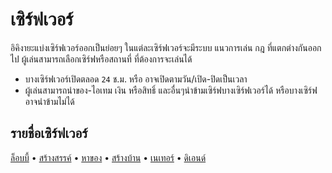 # เซิร์ฟเวอร์

อิคิงายะแบ่งเซิร์ฟเวอร์ออกเป็นย่อยๆ ในแต่ละเซิร์ฟเวอร์จะมีระบบ แนวการเล่น กฎ ที่แตกต่างกันออกไป
ผู้เล่นสามารถเลือกเซิร์ฟหรือสถานที่ ที่ต้องการจะเล่นได้ 
- บางเซิร์ฟเวอร์เปิดตลอด `24` ช.ม. หรือ อาจเปิดตามวัน/เปิด-ปิดเป็นเวลา
- ผู้เล่นสามารถนำของ-ไอเทม เงิน หรือสิทธิ์ และอื่นๆนำข้ามเซิร์ฟบางเซิร์ฟเวอร์ได้ หรือบางเซิร์ฟอาจนำข้ามไม่ได้

## รายชื่อเซิร์ฟเวอร์ 
[ล็อบบี้](/wiki/servers/lobby) • [สร้างสรรค์](/wiki/servers/creative) • [หาของ](/wiki/servers) • [สร้างบ้าน](/wiki/servers) • [เนเทอร์](/wiki/servers/nether) • [ดิเอนด์](/wiki/servers)
